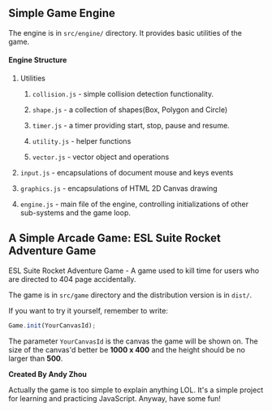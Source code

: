 ## Simple Game Engine

The engine is in ``` src/engine/ ```  directory. It provides basic utilities of the game.

#### Engine Structure
1. Utilities

    1) ```collision.js``` - simple collision detection functionality.
    
    2) ```shape.js``` - a collection of shapes(Box, Polygon and Circle)
    
    3) ```timer.js``` - a timer providing start, stop, pause and resume.
    
    4) ```utility.js``` - helper functions
    
    5) ```vector.js``` - vector object and operations

2. ```input.js``` - encapsulations of document mouse and keys events
3. ```graphics.js``` - encapsulations of HTML 2D Canvas drawing
4. ```engine.js``` - main file of the engine, controlling initializations of other sub-systems and the game loop.

## A Simple Arcade Game: ESL Suite Rocket Adventure Game

ESL Suite Rocket Adventure Game - A game used to kill time for users who are directed to 404 page accidentally.

The game is in ```src/game``` directory and the distribution version is in ```dist/```.

If you want to try it yourself, remember to write:
```javascript
Game.init(YourCanvasId);
```
The parameter ```YourCanvasId``` is the canvas the game will be shown on. The size of the canvas'd better be **1000 x 400** and the height should be no larger than **500**.

**Created By Andy Zhou**

Actually the game is too simple to explain anything LOL. It's a simple project for learning and practicing JavaScript. Anyway, have some fun!
